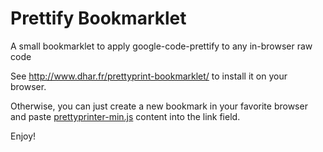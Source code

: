 Prettify Bookmarklet
====================

A small bookmarklet to apply google-code-prettify to any in-browser raw code  

See http://www.dhar.fr/prettyprint-bookmarklet/ to install it on your browser.

Otherwise, you can just create a new bookmark in your favorite browser and paste [prettyprinter-min.js](https://github.com/dharFr/prettyprint-bookmarklet/blob/gh-pages/dist/prettyprinter.min.js) content into the link field.

Enjoy!
